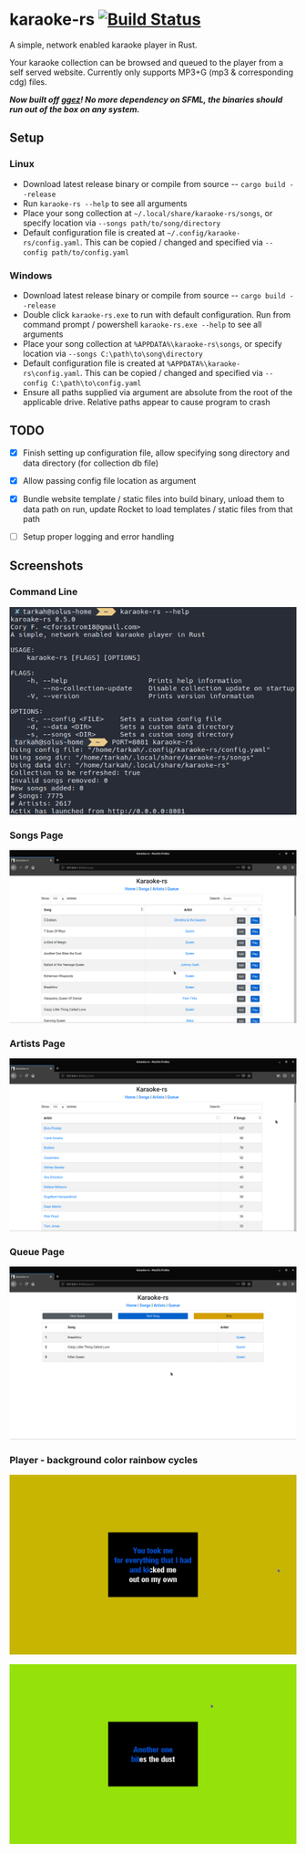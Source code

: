 # karaoke-rs [![Build Status](https://dev.azure.com/cforsstrom18/karaoke-rs/_apis/build/status/tarkah.karaoke-rs?branchName=master)](https://dev.azure.com/cforsstrom18/karaoke-rs/_build/latest?definitionId=1&branchName=master)

A simple, network enabled karaoke player in Rust. 

Your karaoke collection can be browsed and queued to the player from a self served website. Currently only supports MP3+G (mp3 & corresponding cdg) files.

**_Now built off [ggez](https://github.com/ggez/ggez)! No more dependency on SFML, the binaries should run out of the box on any system._**


## Setup
### Linux
- Download latest release binary or compile from source -- `cargo build --release`
- Run `karaoke-rs --help` to see all arguments
- Place your song collection at `~/.local/share/karaoke-rs/songs`, or specify location via `--songs path/to/song/directory`
- Default configuration file is created at `~/.config/karaoke-rs/config.yaml`. This can be copied / changed and specified via `--config path/to/config.yaml`

### Windows
- Download latest release binary or compile from source -- `cargo build --release`
- Double click `karaoke-rs.exe` to run with default configuration. Run from command prompt / powershell `karaoke-rs.exe --help` to see all arguments
- Place your song collection at `%APPDATA%\karaoke-rs\songs`, or specify location via `--songs C:\path\to\song\directory`
- Default configuration file is created at `%APPDATA%\karaoke-rs\config.yaml`. This can be copied / changed and specified via `--config C:\path\to\config.yaml`
- Ensure all paths supplied via argument are absolute from the root of the applicable drive. Relative paths appear to cause program to crash

## TODO
- [x] Finish setting up configuration file, allow specifying song directory and data directory (for collection db file)
- [x] Allow passing config file location as argument
- [x] Bundle website template / static files into build binary, unload them to data path on run, update Rocket to load templates / static files from that path
- [ ] Setup proper logging and error handling


## Screenshots

### Command Line
![cli](/screenshots/cli.png?raw=true)

### Songs Page
![songs](/screenshots/songs.png?raw=true)

### Artists Page
![artists](/screenshots/artists.png?raw=true)

### Queue Page
![queue](/screenshots/queue.png?raw=true)

### Player - background color rainbow cycles
![player1](/screenshots/player_1.png?raw=true)

![player2](/screenshots/player_2.png?raw=true)
